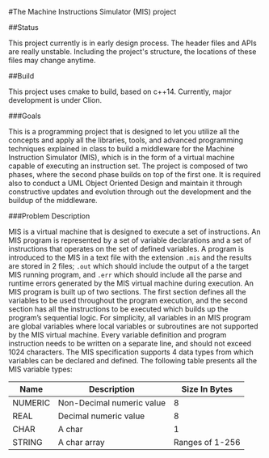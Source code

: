 #The Machine Instructions Simulator (MIS) project

##Status

This project currently is in early design process. The header files and APIs are really unstable. 
Including the project's structure, the locations of these files may change anytime.

##Build

This project uses cmake to build, based on c++14. Currently, major development is under Clion.

###Goals

This is a programming project that is designed to let you utilize all the concepts
and apply all the libraries, tools, and advanced programming techniques
explained in class to build a middleware for the Machine Instruction Simulator
(MIS), which is in the form of a virtual machine capable of executing an
instruction set. The project is composed of two phases, where the second phase
builds on top of the first one. It is required also to conduct a UML Object Oriented
Design and maintain it through constructive updates and evolution through out
the development and the buildup of the middleware.


###Problem Description

MIS is a virtual machine that is designed to execute a set of instructions. An MIS
program is represented by a set of variable declarations and a set of instructions
that operates on the set of defined variables. A program is introduced to the MIS
in a text file with the extension `.mis` and the results are stored in 2 files; `.out`
which should include the output of a the target MIS running program, and `.err`
which should include all the parse and runtime errors generated by the MIS
virtual machine during execution.
An MIS program is built up of two sections. The first section defines all the
variables to be used throughout the program execution, and the second section
has all the instructions to be executed which builds up the program’s sequential
logic. For simplicity, all variables in an MIS program are global variables where
local variables or subroutines are not supported by the MIS virtual machine.
Every variable definition and program instruction needs to be written on a
separate line, and should not exceed 1024 characters.
The MIS specification supports 4 data types from which variables can be
declared and defined. The following table presents all the MIS variable types:

|  Name   | Description               | Size In Bytes   |
|---------|---------------------------|-----------------|
| NUMERIC | Non-Decimal numeric value | 8               |
| REAL    | Decimal numeric value     | 8               |
| CHAR    | A char                    | 1               |
| STRING  | A char array              | Ranges of 1-256 |